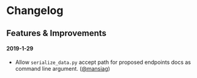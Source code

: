 Changelog
=========

Features & Improvements
-----------------------

#### 2019-1-29

- Allow `serialize_data.py` accept path for proposed endpoints docs as command line argument. ([@mansiag])

[@mansiag]: https://github.com/mansiag
